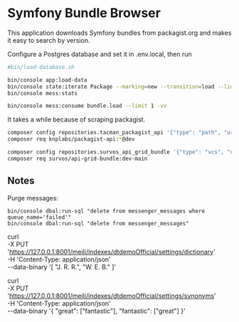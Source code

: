 # Symfony Bundle Browser

This application downloads Symfony bundles from packagist.org and makes it easy to search by version.

Configure a Postgres database and set it in .env.local, then run

```bash
#bin/load-database.sh

bin/console app:load-data
bin/console state:iterate Package --marking=new --transition=load --limit 3
bin/console mess:stats

bin/console mess:consume bundle.load --limit 1 -vv
```

It takes a while because of scraping packagist.


```bash
composer config repositories.tacman_packagist_api '{"type": "path", "url": "/home/tac/g/tacman/packagist-api"}'
composer req knplabs/packagist-api:*@dev

composer config repositories.survos_api_grid_bundle '{"type": "vcs", "url": "git@github.com:survos/SurvosApiGridBundle.git"}'
composer req survos/api-grid-bundle:dev-main

```

## Notes

Purge messages:

```bin
bin/console dbal:run-sql "delete from messenger_messages where queue_name='failed'"
bin/console dbal:run-sql "delete from messenger_messages"
```


curl \
-X PUT 'https://127.0.0.1:8001/meili/indexes/dtdemoOfficial/settings/dictionary' \
-H 'Content-Type: application/json' \
--data-binary '[
"J. R. R.",
"W. E. B."
]'

curl \
-X PUT 'https://127.0.0.1:8001/meili/indexes/dtdemoOfficial/settings/synonyms' \
-H 'Content-Type: application/json' \
--data-binary '{
"great": ["fantastic"], "fantastic": ["great"]
}'
